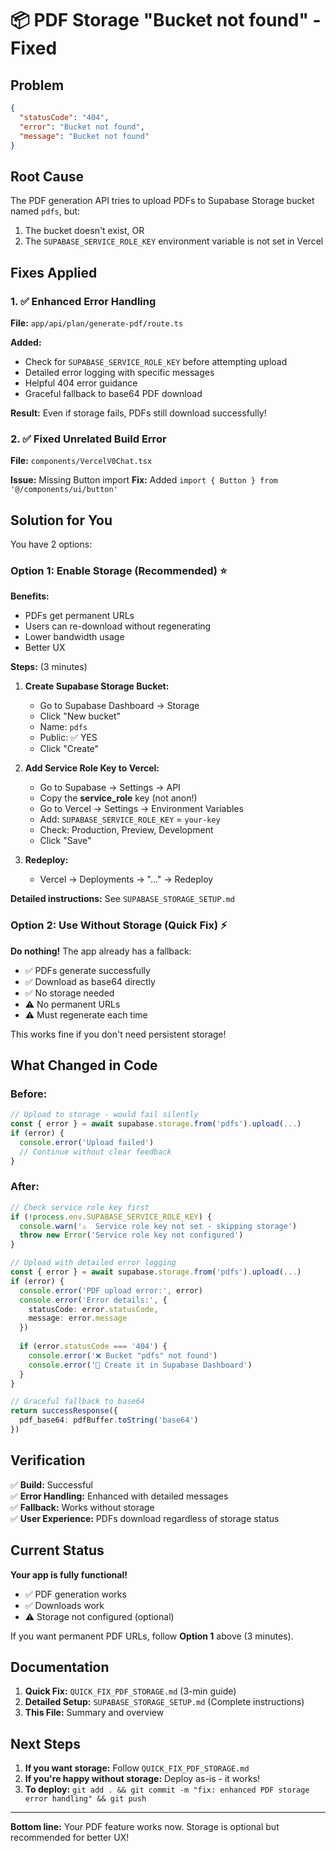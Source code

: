 # 📦 PDF Storage "Bucket not found" - Fixed

## Problem
```json
{
  "statusCode": "404",
  "error": "Bucket not found",
  "message": "Bucket not found"
}
```

## Root Cause

The PDF generation API tries to upload PDFs to Supabase Storage bucket named `pdfs`, but:
1. The bucket doesn't exist, OR
2. The `SUPABASE_SERVICE_ROLE_KEY` environment variable is not set in Vercel

## Fixes Applied

### 1. ✅ Enhanced Error Handling
**File:** `app/api/plan/generate-pdf/route.ts`

**Added:**
- Check for `SUPABASE_SERVICE_ROLE_KEY` before attempting upload
- Detailed error logging with specific messages
- Helpful 404 error guidance
- Graceful fallback to base64 PDF download

**Result:** Even if storage fails, PDFs still download successfully!

### 2. ✅ Fixed Unrelated Build Error
**File:** `components/VercelV0Chat.tsx`

**Issue:** Missing Button import
**Fix:** Added `import { Button } from '@/components/ui/button'`

## Solution for You

You have 2 options:

### Option 1: Enable Storage (Recommended) ⭐

**Benefits:**
- PDFs get permanent URLs
- Users can re-download without regenerating
- Lower bandwidth usage
- Better UX

**Steps:** (3 minutes)

1. **Create Supabase Storage Bucket:**
   - Go to Supabase Dashboard → Storage
   - Click "New bucket"
   - Name: `pdfs`
   - Public: ✅ YES
   - Click "Create"

2. **Add Service Role Key to Vercel:**
   - Go to Supabase → Settings → API
   - Copy the **service_role** key (not anon!)
   - Go to Vercel → Settings → Environment Variables
   - Add: `SUPABASE_SERVICE_ROLE_KEY` = `your-key`
   - Check: Production, Preview, Development
   - Click "Save"

3. **Redeploy:**
   - Vercel → Deployments → "..." → Redeploy

**Detailed instructions:** See `SUPABASE_STORAGE_SETUP.md`

### Option 2: Use Without Storage (Quick Fix) ⚡

**Do nothing!** The app already has a fallback:
- ✅ PDFs generate successfully
- ✅ Download as base64 directly
- ✅ No storage needed
- ⚠️ No permanent URLs
- ⚠️ Must regenerate each time

This works fine if you don't need persistent storage!

## What Changed in Code

### Before:
```typescript
// Upload to storage - would fail silently
const { error } = await supabase.storage.from('pdfs').upload(...)
if (error) {
  console.error('Upload failed')
  // Continue without clear feedback
}
```

### After:
```typescript
// Check service role key first
if (!process.env.SUPABASE_SERVICE_ROLE_KEY) {
  console.warn('⚠️  Service role key not set - skipping storage')
  throw new Error('Service role key not configured')
}

// Upload with detailed error logging
const { error } = await supabase.storage.from('pdfs').upload(...)
if (error) {
  console.error('PDF upload error:', error)
  console.error('Error details:', {
    statusCode: error.statusCode,
    message: error.message
  })
  
  if (error.statusCode === '404') {
    console.error('❌ Bucket "pdfs" not found')
    console.error('📝 Create it in Supabase Dashboard')
  }
}

// Graceful fallback to base64
return successResponse({
  pdf_base64: pdfBuffer.toString('base64')
})
```

## Verification

✅ **Build:** Successful  
✅ **Error Handling:** Enhanced with detailed messages  
✅ **Fallback:** Works without storage  
✅ **User Experience:** PDFs download regardless of storage status

## Current Status

**Your app is fully functional!**

- ✅ PDF generation works
- ✅ Downloads work
- ⚠️ Storage not configured (optional)

If you want permanent PDF URLs, follow **Option 1** above (3 minutes).

## Documentation

1. **Quick Fix:** `QUICK_FIX_PDF_STORAGE.md` (3-min guide)
2. **Detailed Setup:** `SUPABASE_STORAGE_SETUP.md` (Complete instructions)
3. **This File:** Summary and overview

## Next Steps

1. **If you want storage:** Follow `QUICK_FIX_PDF_STORAGE.md`
2. **If you're happy without storage:** Deploy as-is - it works!
3. **To deploy:** `git add . && git commit -m "fix: enhanced PDF storage error handling" && git push`

---

**Bottom line:** Your PDF feature works now. Storage is optional but recommended for better UX!

